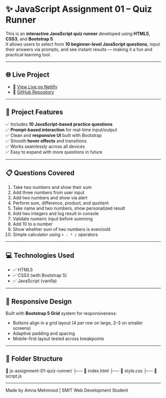 # ✨ JavaScript Assignment 01 – Quiz Runner

This is an **interactive JavaScript quiz runner** developed using **HTML5**, **CSS3**, and **Bootstrap 5**.  
It allows users to select from **10 beginner-level JavaScript questions**, input their answers via prompts, and see instant results — making it a fun and practical learning tool.

---

## 🌐 Live Project

- 🔗 [View Live on Netlify](https://js-quiz-runner.netlify.app/)
- 🔗 [GitHub Repository](https://github.com/Amna7877/JS-Assignment-01-Quiz-Runner) 

---

## 🧠 Project Features

✅ Includes **10 JavaScript-based practice questions**  
✅ **Prompt-based interaction** for real-time input/output  
✅ Clean and **responsive UI** built with Bootstrap  
✅ Smooth **hover effects** and transitions  
✅ Works seamlessly across all devices  
✅ Easy to expand with more questions in future

---

## 📋 Questions Covered

1. Take two numbers and show their sum  
2. Add three numbers from user input  
3. Add two numbers and show via alert  
4. Perform sum, difference, product, and quotient  
5. Take name and two numbers, show personalized result  
6. Add two integers and log result in console  
7. Validate numeric input before summing  
8. Add 10 to a number  
9. Show whether sum of two numbers is even/odd  
10. Simple calculator using `+ - * /` operators

---

## 💻 Technologies Used

- ✅ HTML5  
- ✅ CSS3 (with Bootstrap 5)  
- ✅ JavaScript (vanilla)

---

## 📱 Responsive Design

Built with **Bootstrap 5 Grid** system for responsiveness:  
- Buttons align in a grid layout (4 per row on large, 2–3 on smaller screens)  
- Adaptive padding and spacing  
- Mobile-first layout tested across breakpoints

---
## 📂 Folder Structure

📁 js-assignment-01-quiz-runner/
├── 📄 index.html
├── 📄 style.css
├── 📄 script.js

---
Made by Amna Mehmood | SMIT Web Development Student



